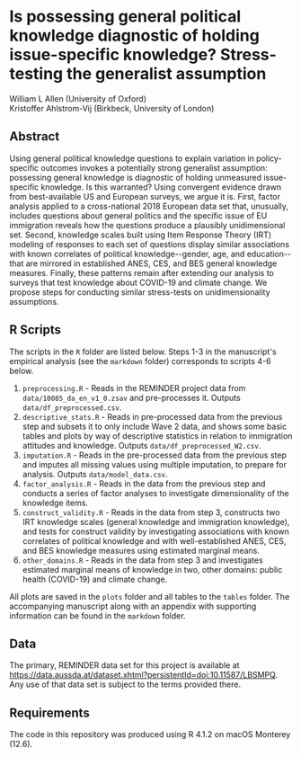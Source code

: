 # Is possessing general political knowledge diagnostic of holding issue-specific knowledge? Stress-testing the generalist assumption

William L Allen (University of Oxford)  
Kristoffer Ahlstrom-Vij (Birkbeck, University of London)

## Abstract

Using general political knowledge questions to explain variation in policy-specific outcomes invokes a potentially strong generalist assumption: possessing general knowledge is diagnostic of holding unmeasured issue-specific knowledge. Is this warranted? Using convergent evidence drawn from best-available US and European surveys, we argue it is. First, factor analysis applied to a cross-national 2018 European data set that, unusually, includes questions about general politics and the specific issue of EU immigration reveals how the questions produce a plausibly unidimensional set. Second, knowledge scales built using Item Response Theory (IRT) modeling of responses to each set of questions display similar associations with known correlates of political knowledge--gender, age, and education--that are mirrored in established ANES, CES, and BES general knowledge measures. Finally, these patterns remain after extending our analysis to surveys that test knowledge about COVID-19 and climate change. We propose steps for conducting similar stress-tests on unidimensionality assumptions.

## R Scripts

The scripts in the `R` folder are listed below. Steps 1-3 in the manuscript's empirical analysis (see the `markdown` folder) corresponds to scripts 4-6 below.

1. `preprocessing.R` - Reads in the REMINDER project data from `data/10085_da_en_v1_0.zsav` and pre-processes it. Outputs `data/df_preprocessed.csv`. 
2. `descriptive_stats.R` - Reads in pre-processed data from the previous step and subsets it to only include Wave 2 data, and shows some basic tables and plots by way of descriptive statistics in relation to immigration attitudes and knowledge. Outputs `data/df_preprocessed_W2.csv`.
3. `imputation.R` - Reads in the pre-processed data from the previous step and imputes all missing values using multiple imputation, to prepare for analysis. Outputs `data/model_data.csv`. 
4. `factor_analysis.R` - Reads in the data from the previous step and conducts a series of factor analyses to investigate dimensionality of the knowledge items.
5. `construct_validity.R` - Reads in the data from step 3, constructs two IRT knowledge scales (general knowledge and immigration knowledge), and tests for construct validity by investigating associations with known correlates of political knowledge and with well-established ANES, CES, and BES knowledge measures using estimated marginal means.
6. `other_domains.R` - Reads in the data from step 3 and investigates estimated marginal means of knowledge in two, other domains: public health (COVID-19) and climate change.

All plots are saved in the `plots` folder and all tables to the `tables` folder. The accompanying manuscript along with an appendix with supporting information can be found in the `markdown` folder. 

## Data

The primary, REMINDER data set for this project is available at https://data.aussda.at/dataset.xhtml?persistentId=doi:10.11587/LBSMPQ. Any use of that data set is subject to the terms provided there.

## Requirements

The code in this repository was produced using R 4.1.2 on macOS Monterey (12.6).
